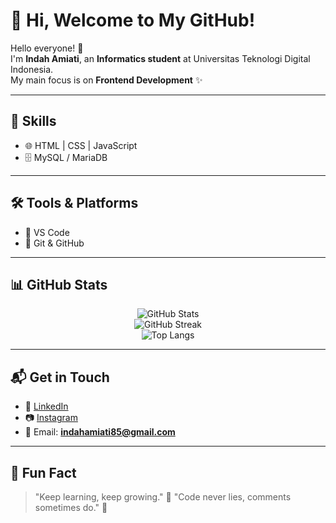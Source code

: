 # 🌸 Hi, Welcome to My GitHub!  

Hello everyone! 👋  
I'm **Indah Amiati**, an **Informatics student** at Universitas Teknologi Digital Indonesia.  
My main focus is on **Frontend Development** ✨  

---

## 🚀 Skills
- 🌐 HTML | CSS | JavaScript    
- 🗄️ MySQL / MariaDB    

---

## 🛠️ Tools & Platforms
- 📝 VS Code  
- 🐙 Git & GitHub  

---

## 📊 GitHub Stats
<p align="center">
  <img src="https://github-readme-stats.vercel.app/api?username=Indah135&show_icons=true&theme=radical" alt="GitHub Stats" />
  <br/>
  <img src="https://github-readme-streak-stats.herokuapp.com?user=Indah135&theme=radical" alt="GitHub Streak" />
  <br/>
  <img src="https://github-readme-stats.vercel.app/api/top-langs/?username=Indah135&layout=compact&theme=radical" alt="Top Langs" />
</p>

---

## 📬 Get in Touch
- 💼 [LinkedIn](www.linkedin.com/in/indah-amiati)  
- 📷 [Instagram](https://www.instagram.com/indahh_amiati?igsh=dW40ZWljOTZvY3Y0)  
- 📧 Email: **indahamiati85@gmail.com**  

---

## 🌼 Fun Fact
> "Keep learning, keep growing." 🌱
> "Code never lies, comments sometimes do." 📝  
